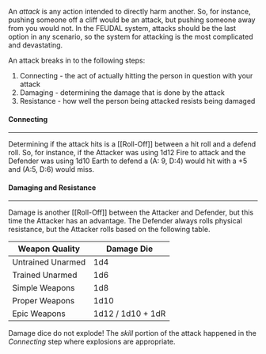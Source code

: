 An *attack* is any action intended to directly harm another. So, for instance, pushing someone off a cliff would be an attack, but pushing someone away from you would not. In the FEUDAL system, attacks should be the last option in any scenario, so the system for attacking is the most complicated and devastating.

An attack breaks in to the following steps:
1. Connecting - the act of actually hitting the person in question with your attack
2. Damaging - determining the damage that is done by the attack
3. Resistance - how well the person being attacked resists being damaged

#### Connecting
---
Determining if the attack hits is a [[Roll-Off]] between a hit roll and a defend roll. So, for instance, if the Attacker was using 1d12 Fire to attack and the Defender was using 1d10 Earth to defend a (A: 9, D:4) would hit with a +5 and (A:5, D:6) would miss.

#### Damaging and Resistance
---
Damage is another [[Roll-Off]] between the Attacker and Defender, but this time the Attacker has an advantage. The Defender always rolls physical resistance, but the Attacker rolls based on the following table.

| Weapon Quality | Damage Die |
| ---- | ---- |
| Untrained Unarmed | 1d4 |
| Trained Unarmed | 1d6 |
| Simple Weapons | 1d8 |
| Proper Weapons | 1d10 |
| Epic Weapons | 1d12 / 1d10 + 1dR |
Damage dice do not explode! The *skill* portion of the attack happened in the *Connecting* step where explosions are appropriate.